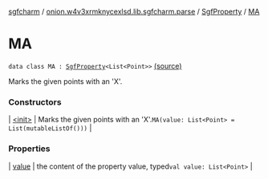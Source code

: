 [sgfcharm](../../../index.md) / [onion.w4v3xrmknycexlsd.lib.sgfcharm.parse](../../index.md) / [SgfProperty](../index.md) / [MA](./index.md)

# MA

`data class MA : `[`SgfProperty`](../index.md)`<List<Point>>` [(source)](https://github.com/w4v3/sgfcharm/tree/master/sgfcharm/src/main/java/onion/w4v3xrmknycexlsd/lib/sgfcharm/parse/SgfTree.kt#L148)

Marks the given points with an 'X'.

### Constructors

| [&lt;init&gt;](-init-.md) | Marks the given points with an 'X'.`MA(value: List<Point> = List(mutableListOf()))` |

### Properties

| [value](value.md) | the content of the property value, typed`val value: List<Point>` |

